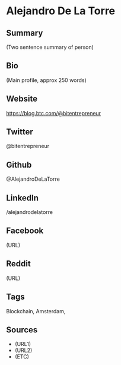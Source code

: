 # Alejandro De La Torre

## Summary
(Two sentence summary of person)

## Bio
(Main profile, approx 250 words)

## Website
https://blog.btc.com/@bitentrepreneur

## Twitter
@bitentrepreneur

## Github
@AlejandroDeLaTorre

## LinkedIn
/alejandrodelatorre

## Facebook
(URL)

## Reddit
(URL)

## Tags
Blockchain, Amsterdam, 

## Sources
* (URL1)
* (URL2)
* (ETC)
